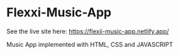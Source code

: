 # Flexxi-Music-App

See the live site here:
https://flexii-music-app.netlify.app/



Music App implemented with HTML, CSS and JAVASCRIPT
